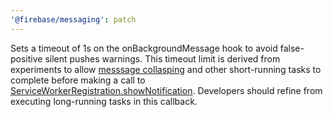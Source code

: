 ```yaml
---
'@firebase/messaging': patch
---
```


Sets a timeout of 1s on the onBackgroundMessage hook to avoid false-positive silent pushes warnings. This timeout limit is derived from experiments to allow [messsage collasping](https://developers.google.com/web/fundamentals/push-notifications/common-notification-patterns#merging_notifications) and other short-running tasks to complete before making a call to [ServiceWorkerRegistration.showNotification](https://developer.mozilla.org/en-US/docs/Web/API/ServiceWorkerRegistration/showNotification). Developers should refine from executing long-running tasks in this callback.
